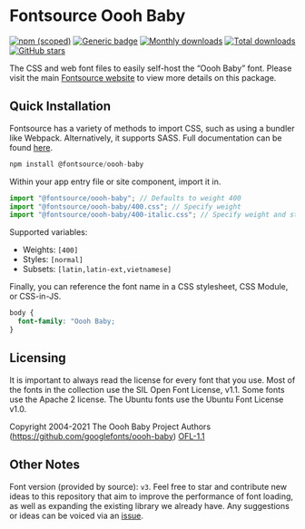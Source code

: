 # Fontsource Oooh Baby

[![npm (scoped)](https://img.shields.io/npm/v/@fontsource/oooh-baby?color=brightgreen)](https://www.npmjs.com/package/@fontsource/oooh-baby) [![Generic badge](https://img.shields.io/badge/fontsource-passing-brightgreen)](https://github.com/fontsource/fontsource) [![Monthly downloads](https://badgen.net/npm/dm/@fontsource/oooh-baby)](https://github.com/fontsource/fontsource) [![Total downloads](https://badgen.net/npm/dt/@fontsource/oooh-baby)](https://github.com/fontsource/fontsource) [![GitHub stars](https://img.shields.io/github/stars/fontsource/fontsource.svg?style=social&label=Star)](https://github.com/fontsource/fontsource/stargazers)

The CSS and web font files to easily self-host the “Oooh Baby” font. Please visit the main [Fontsource website](https://fontsource.org/fonts/oooh-baby) to view more details on this package.

## Quick Installation

Fontsource has a variety of methods to import CSS, such as using a bundler like Webpack. Alternatively, it supports SASS. Full documentation can be found [here](https://fontsource.org/docs/getting-started/introduction).

```javascript
npm install @fontsource/oooh-baby
```

Within your app entry file or site component, import it in.

```javascript
import "@fontsource/oooh-baby"; // Defaults to weight 400
import "@fontsource/oooh-baby/400.css"; // Specify weight
import "@fontsource/oooh-baby/400-italic.css"; // Specify weight and style

```

Supported variables:
- Weights: `[400]`
- Styles: `[normal]`
- Subsets: `[latin,latin-ext,vietnamese]`

Finally, you can reference the font name in a CSS stylesheet, CSS Module, or CSS-in-JS.

```css
body {
  font-family: "Oooh Baby;
}
```

## Licensing
It is important to always read the license for every font that you use.
Most of the fonts in the collection use the SIL Open Font License, v1.1. Some fonts use the Apache 2 license. The Ubuntu fonts use the Ubuntu Font License v1.0.

Copyright 2004-2021 The Oooh Baby Project Authors (https://github.com/googlefonts/oooh-baby)
[OFL-1.1](http://scripts.sil.org/OFL)

## Other Notes
Font version (provided by source): `v3`.
Feel free to star and contribute new ideas to this repository that aim to improve the performance of font loading, as well as expanding the existing library we already have. Any suggestions or ideas can be voiced via an [issue](https://github.com/fontsource/fontsource/issues).